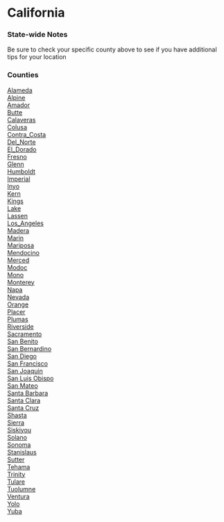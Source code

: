 # California

### State-wide Notes
Be sure to check your specific county above to see if you have additional tips for your location

### Counties
[Alameda](Alameda.md)\
[Alpine](Alpine.md)\
[Amador](Amador.md)\
[Butte](Butte.md)\
[Calaveras](Calaveras.md)\
[Colusa](Colusa.md)\
[Contra_Costa](Contra_Costa.md)\
[Del_Norte](Del_Norte.md)\
[El_Dorado](El_Dorado.md)\
[Fresno](Fresno.md)\
[Glenn](Glenn.md)\
[Humboldt](Humboldt.md)\
[Imperial](Imperial.md)\
[Inyo](Inyo.md)\
[Kern](Kern.md)\
[Kings](Kings.md)\
[Lake](Lake.md)\
[Lassen](Lassen.md)\
[Los_Angeles](Los_Angeles.md)\
[Madera](Madera.md)\
[Marin](Marin.md)\
[Mariposa](Mariposa.md)\
[Mendocino](Mendocino.md)\
[Merced](Merced.md)\
[Modoc](Modoc.md)\
[Mono](Mono.md)\
[Monterey](Monterey.md)\
[Napa](Napa.md)\
[Nevada](Nevada.md)\
[Orange](Orange.md)\
[Placer](Placer.md)\
[Plumas](Plumas.md)\
[Riverside](Riverside.md)\
[Sacramento](Sacramento.md)\
[San Benito](San_Benito.md)\
[San Bernardino](San_Bernardino.md)\
[San Diego](San_Diego.md)\
[San Francisco](San_Francisco.md)\
[San Joaquin](San_Joaquin.md)\
[San Luis Obispo](San_Luis_Obispo.md)\
[San Mateo](San_Mateo.md)\
[Santa Barbara](Santa_Barbara.md)\
[Santa Clara](Santa_Clara.md)\
[Santa Cruz](Santa_Cruz.md)\
[Shasta](Shasta.md)\
[Sierra](Sierra.md)\
[Siskiyou](Siskiyou.md)\
[Solano](Solano.md)\
[Sonoma](Sonoma.md)\
[Stanislaus](Stanislaus.md)\
[Sutter](Sutter.md)\
[Tehama](Tehama.md)\
[Trinity](Trinity.md)\
[Tulare](Tulare.md)\
[Tuolumne](Tuolumne.md)\
[Ventura](Ventura.md)\
[Yolo](Yolo.md)\
[Yuba](Yuba.md)
